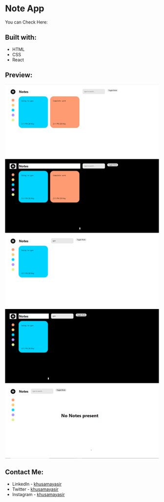 # Note App

<p> You can Check Here:</p>

## Built with:
- HTML
- CSS
- React

## Preview:

![preview](./preview/Lite-Preview.png)
![preview](./preview/Dark-Preview.png)
![preview](./preview/Search-Preview-Lite.png)
![preview](./preview/Search-Preview.png)
![preview](./preview/Empty-Preview.png)

## Contact Me:
- LinkedIn - [khusamayasir](https://www.linkedin.com/in/khusamayasir/)
- Twitter - [khusamayasir](https://www.twitter.com/khusamayasir)
- Instagram - [khusamayasir](https://www.instagram.com/khusamayasir)